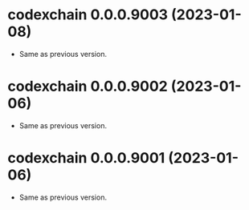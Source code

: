 <!-- NEWS.md is maintained by https://cynkra.github.io/fledge, do not edit -->

# codexchain 0.0.0.9003 (2023-01-08)

- Same as previous version.


# codexchain 0.0.0.9002 (2023-01-06)

- Same as previous version.


# codexchain 0.0.0.9001 (2023-01-06)

- Same as previous version.



